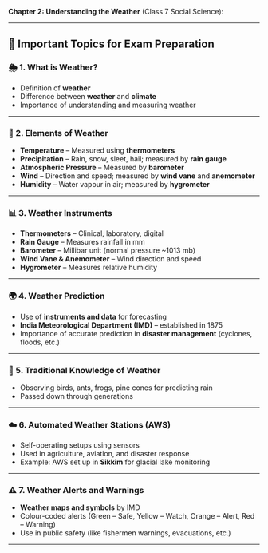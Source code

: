 **Chapter 2: Understanding the Weather** (Class 7 Social Science):

---

## 📘 **Important Topics for Exam Preparation**

### 🌦️ 1. **What is Weather?**

* Definition of **weather**
* Difference between **weather** and **climate**
* Importance of understanding and measuring weather

---

### 🧪 2. **Elements of Weather**

* **Temperature** – Measured using **thermometers**
* **Precipitation** – Rain, snow, sleet, hail; measured by **rain gauge**
* **Atmospheric Pressure** – Measured by **barometer**
* **Wind** – Direction and speed; measured by **wind vane** and **anemometer**
* **Humidity** – Water vapour in air; measured by **hygrometer**

---

### 📊 3. **Weather Instruments**

* **Thermometers** – Clinical, laboratory, digital
* **Rain Gauge** – Measures rainfall in mm
* **Barometer** – Millibar unit (normal pressure \~1013 mb)
* **Wind Vane & Anemometer** – Wind direction and speed
* **Hygrometer** – Measures relative humidity

---

### 🌍 4. **Weather Prediction**

* Use of **instruments and data** for forecasting
* **India Meteorological Department (IMD)** – established in 1875
* Importance of accurate prediction in **disaster management** (cyclones, floods, etc.)

---

### 🧓 5. **Traditional Knowledge of Weather**

* Observing birds, ants, frogs, pine cones for predicting rain
* Passed down through generations

---

### ☁️ 6. **Automated Weather Stations (AWS)**

* Self-operating setups using sensors
* Used in agriculture, aviation, and disaster response
* Example: AWS set up in **Sikkim** for glacial lake monitoring

---

### ⚠️ 7. **Weather Alerts and Warnings**

* **Weather maps and symbols** by IMD
* Colour-coded alerts (Green – Safe, Yellow – Watch, Orange – Alert, Red – Warning)
* Use in public safety (like fishermen warnings, evacuations, etc.)

---
